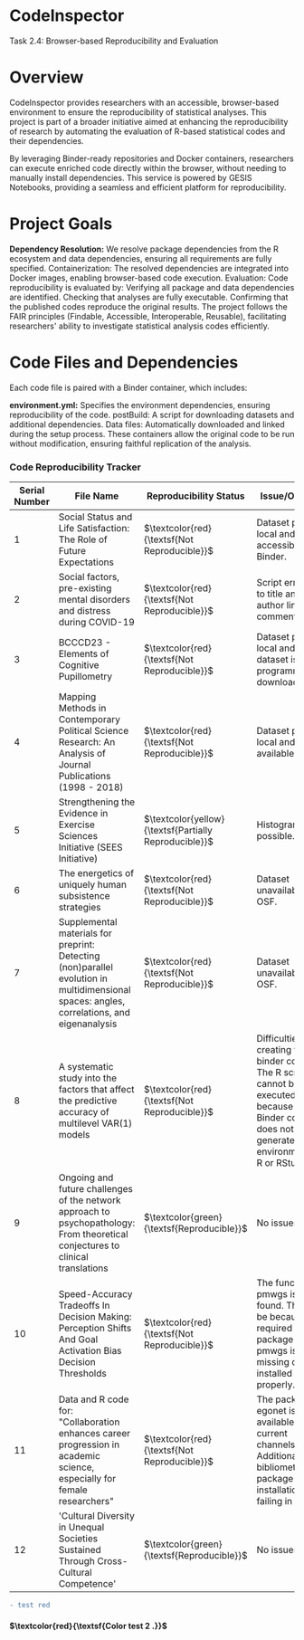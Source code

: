 # CodeInspector
Task 2.4: Browser-based Reproducibility and Evaluation

# Overview
CodeInspector provides researchers with an accessible, browser-based environment to ensure the reproducibility of statistical analyses. This project is part of a broader initiative aimed at enhancing the reproducibility of research by automating the evaluation of R-based statistical codes and their dependencies.

By leveraging Binder-ready repositories and Docker containers, researchers can execute enriched code directly within the browser, without needing to manually install dependencies. This service is powered by GESIS Notebooks, providing a seamless and efficient platform for reproducibility.

# Project Goals
**Dependency Resolution:** We resolve package dependencies from the R ecosystem and data dependencies, ensuring all requirements are fully specified.
Containerization: The resolved dependencies are integrated into Docker images, enabling browser-based code execution.
Evaluation: Code reproducibility is evaluated by:
Verifying all package and data dependencies are identified.
Checking that analyses are fully executable.
Confirming that the published codes reproduce the original results.
The project follows the FAIR principles (Findable, Accessible, Interoperable, Reusable), facilitating researchers' ability to investigate statistical analysis codes efficiently.

# Code Files and Dependencies
Each code file is paired with a Binder container, which includes:

**environment.yml:** Specifies the environment dependencies, ensuring reproducibility of the code.
postBuild: A script for downloading datasets and additional dependencies.
Data files: Automatically downloaded and linked during the setup process.
These containers allow the original code to be run without modification, ensuring faithful replication of the analysis.

### Code Reproducibility Tracker

| **Serial Number** | **File Name**                           | **Reproducibility Status** | **Issue/Obstacle**                                                                                                             |
|-------------------|-----------------------------------------|----------------------------|--------------------------------------------------------------------------------------------------------------------------------|
| 1                 | Social Status and Life Satisfaction: The Role of Future Expectations  | $\textcolor{red}{\textsf{Not Reproducible}}$  | Dataset path is local and not accessible in Binder.                                                                                                              |
| 2                 | Social factors, pre-existing mental disorders and distress during COVID-19  | $\textcolor{red}{\textsf{Not Reproducible}}$  | Script errors due to title and author lines not commented out.                                                                                          |
| 3                 | BCCCD23 - Elements of Cognitive Pupillometry  | $\textcolor{red}{\textsf{Not Reproducible}}$             | Dataset path is local and the dataset is not programmatically downloaded.                                                                                                      |
| 4                 | Mapping Methods in Contemporary Political Science Research: An Analysis of Journal Publications (1998 - 2018) | $\textcolor{red}{\textsf{Not Reproducible}}$             | Dataset path is local and not available on OSF.                                                        |
| 5                 | Strengthening the Evidence in Exercise Sciences Initiative (SEES Initiative) | $\textcolor{yellow}{\textsf{Partially Reproducible}}$   | Histogram not possible.                                                                                                                           |
| 6                 | The energetics of uniquely human subsistence strategies  | $\textcolor{red}{\textsf{Not Reproducible}}$ | Dataset unavailable on OSF.           |
| 7                 | Supplemental materials for preprint: Detecting (non)parallel evolution in multidimensional spaces: angles, correlations, and eigenanalysis | $\textcolor{red}{\textsf{Not Reproducible}}$ | Dataset unavailable on OSF.                                                                      |
| 8                 | A systematic study into the factors that affect the predictive accuracy of multilevel VAR(1) models | $\textcolor{red}{\textsf{Not Reproducible}}$             | Difficulties while creating the binder container. The R script cannot be executed because the Binder container does not generate an environment with R or RStudio.                                                                                               |
| 9                 | Ongoing and future challenges of the network approach to psychopathology: From theoretical conjectures to clinical translations | $\textcolor{green}{\textsf{Reproducible}}$   | No issues.                                                                                         |
| 10                | Speed-Accuracy Tradeoffs In Decision Making: Perception Shifts And Goal Activation Bias Decision Thresholds  | $\textcolor{red}{\textsf{Not Reproducible}}$   | The function pmwgs is not found. This could be because the required package for pmwgs is missing or not installed properly.    |                                                                                                          
| 11                | Data and R code for: "Collaboration enhances career progression in academic science, especially for female researchers" | $\textcolor{red}{\textsf{Not Reproducible}}$ | The package r-egonet is not available in the current channels. Additionally, bibliometrix package installation is failing in Binder.   |                                                                                                                          
| 12                | 'Cultural Diversity in Unequal Societies Sustained Through Cross-Cultural Competence'| $\textcolor{green}{\textsf{Reproducible}}$ | No issues. | 
                                                                                                               
                                                                                                                                     

```diff
- test red
```

#### $\textcolor{red}{\textsf{Color test 2 .}}$

